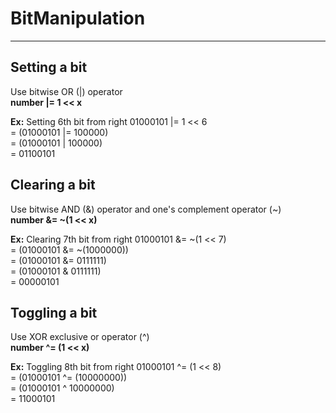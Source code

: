 
# BitManipulation
---

## Setting a bit

Use bitwise OR (|) operator <br>
**number |= 1 << x** <br>

**Ex:** Setting 6th bit from right
01000101 |= 1 << 6 <br>
= (01000101 |= 100000) <br>
= (01000101 | 100000) <br>
= 01100101

## Clearing a bit

Use bitwise AND (&) operator and one's complement operator (~) <br>
**number &= ~(1 << x)** <br>

**Ex:** Clearing 7th bit from right
01000101 &= ~(1 << 7) <br>
= (01000101 &= ~(1000000)) <br>
= (01000101 &= 0111111) <br>
= (01000101 & 0111111) <br>
= 00000101

## Toggling a bit

Use XOR exclusive or operator (^) <br>
**number ^= (1 << x)** <br>

**Ex:** Toggling 8th bit from right
01000101 ^= (1 << 8) <br>
= (01000101 ^= (10000000)) <br>
= (01000101 ^ 10000000) <br>
= 11000101
